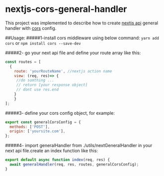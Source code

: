# nextjs-cors-general-handler

This project was implemented to describe how to create [nextjs api](https://nextjs.org/docs/api-routes/introduction) general
handler with [cors](https://developer.mozilla.org/en-US/docs/Web/HTTP/CORS) config.

##Usage:
#####1-install cors middleware using below command:
```yarn add cors``` or ```npm install cors --save-dev```

#####2- go your next api file and define your route array like this:
```js
const routes = [
  {
    route: 'yourRouteName', //nextjs action name
    view: (req, res)=> { 
     //do somthing ...
     // return [your response object]
     // dont use res.end
    }
    }
];
```
#####3- define your cors config object, for example:
```js
export const generalCorsConfig = {
  methods: ['POST'],
  origin: ['yoursite.com'],
};
```

#####4- import generalHandler from ./utils/nextGeneralHandler
in your next api file.create an index function like this:

```js
export default async function index(req, res) {
  await generalHandler(req, res, routes, generalCorsConfig);
}
```

